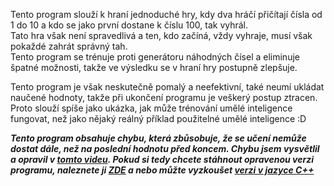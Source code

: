 Tento program slouží k hraní jednoduché hry, kdy dva hráčí přičítají čísla od 1 do 10 a kdo se jako první dostane k číslu 100, tak vyhrál.<br>
Tato hra však není spravedlivá a ten, kdo začíná, vždy vyhraje, musí však pokaždé zahrát správný tah.<br>
Tento program se trénuje proti generátoru náhodných čísel a eliminuje špatné možnosti, takže ve výsledku se v hraní hry postupně zlepšuje.

Tento program je však neskutečně pomalý a neefektivní, také neumí ukládat naučené hodnoty, takže při ukončení programu je veškerý postup ztracen. Proto slouží spíše jako ukázka, jak může trénování umělé inteligence fungovat, než jako nějaký reálný příklad použitelné umělé inteligence :D

***Tento program obsahuje chybu, která zbůsobuje, že se učení nemůže dostat dále, než na poslední hodnotu před koncem. Chybu jsem vysvětlil a opravil v [tomto videu](https://youtu.be/l83Vg8A8Tkc). Pokud si tedy chcete stáhnout opravenou verzi programu, naleznete ji [ZDE](https://github.com/Grizlikk/GrizlikYT/tree/noice/Videa/Oprava%20um%C4%9Bl%C3%A9%20inteligence%20v%20Batchi) a nebo můžte vyzkoušet [verzi v jazyce C++](https://github.com/Grizlikk/GrizlikYT/tree/noice/Videa/Um%C4%9Bl%C3%A1%20inteligence%20v%20C%2B%2B)***